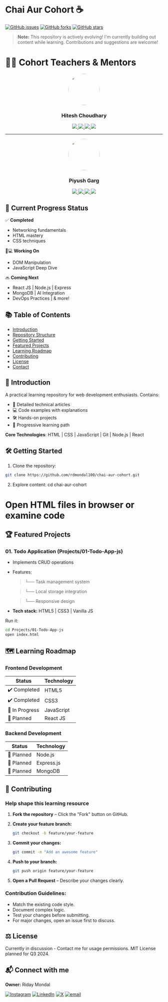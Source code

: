 # Chai Aur Cohort ☕️

[![GitHub issues](https://img.shields.io/github/issues/rdmondal100/chai-aur-cohort)](https://github.com/rdmondal100/chai-aur-cohort/issues)
[![GitHub forks](https://img.shields.io/github/forks/rdmondal100/chai-aur-cohort)](https://github.com/rdmondal100/chai-aur-cohort/network)
[![GitHub stars](https://img.shields.io/github/stars/rdmondal100/chai-aur-cohort)](https://github.com/rdmondal100/chai-aur-cohort/stargazers)

> **Note:** This repository is actively evolving! I'm currently building out content while learning. Contributions and suggestions are welcome!
<!-- 
# 👨‍🏫Cohort Teachers & Mentors  

### **Hitesh Choudhary**  

<img src="https://github.com/hiteshchoudhary.png" width="50" height="50" style="border-radius:50%;">   [![GitHub](https://img.shields.io/badge/GitHub-181717.svg?logo=github&logoColor=white)](https://github.com/hiteshchoudhary)  [![Twitter (X)](https://img.shields.io/badge/X-000000.svg?logo=X&logoColor=white)](https://x.com/Hiteshdotcom)  [![YouTube](https://img.shields.io/badge/YouTube-FF0000.svg?logo=youtube&logoColor=white)](https://www.youtube.com/@chaiaurcode)  [![LinkedIn](https://img.shields.io/badge/LinkedIn-0A66C2.svg?logo=linkedin&logoColor=white)](https://www.linkedin.com/in/hiteshchoudhary/)  


### **Piyush Garg**  
<img src="https://github.com/piyushgarg-dev.png" width="50" height="50" style="border-radius:50%;">  

[![GitHub](https://img.shields.io/badge/GitHub-181717.svg?logo=github&logoColor=white)](https://github.com/piyushgarg-dev)  [![Twitter (X)](https://img.shields.io/badge/X-000000.svg?logo=X&logoColor=white)](https://x.com/piyushgarg_dev)  [![YouTube](https://img.shields.io/badge/YouTube-FF0000.svg?logo=youtube&logoColor=white)](https://www.youtube.com/@piyushgargdev)  [![LinkedIn](https://img.shields.io/badge/LinkedIn-0A66C2.svg?logo=linkedin&logoColor=white)](https://www.linkedin.com/in/piyushgarg195/)  
 -->

# 👨‍🏫 Cohort Teachers & Mentors  

<!-- Hitesh Choudhary -->
<p align="center">
    <img src="https://github.com/hiteshchoudhary.png" width="100" height="100" style="border-radius:50%;">
</p>
<h3 align="center">Hitesh Choudhary</h3>
<p align="center">
    <a href="https://github.com/hiteshchoudhary">
        <img src="https://img.shields.io/badge/GitHub-181717.svg?logo=github&logoColor=white">
    </a>
    <a href="https://x.com/Hiteshdotcom">
        <img src="https://img.shields.io/badge/X-000000.svg?logo=X&logoColor=white">
    </a>
    <a href="https://www.youtube.com/@chaiaurcode">
        <img src="https://img.shields.io/badge/YouTube-FF0000.svg?logo=youtube&logoColor=white">
    </a>
    <a href="https://www.linkedin.com/in/hiteshchoudhary/">
        <img src="https://img.shields.io/badge/LinkedIn-0A66C2.svg?logo=linkedin&logoColor=white">
    </a>
</p>

---

<!-- Piyush Garg -->
<p align="center">
    <img src="https://github.com/piyushgarg-dev.png" width="100" height="100" style="border-radius:50%;">
</p>
<h3 align="center">Piyush Garg</h3>
<p align="center">
    <a href="https://github.com/piyushgarg-dev">
        <img src="https://img.shields.io/badge/GitHub-181717.svg?logo=github&logoColor=white">
    </a>
    <a href="https://x.com/piyushgarg_dev">
        <img src="https://img.shields.io/badge/X-000000.svg?logo=X&logoColor=white">
    </a>
    <a href="https://www.youtube.com/@piyushgargdev">
        <img src="https://img.shields.io/badge/YouTube-FF0000.svg?logo=youtube&logoColor=white">
    </a>
    <a href="https://www.linkedin.com/in/piyushgarg195/">
        <img src="https://img.shields.io/badge/LinkedIn-0A66C2.svg?logo=linkedin&logoColor=white">
    </a>
</p>


## 🚧 Current Progress Status
✅ **Completed**  
- Networking fundamentals
- HTML mastery
- CSS techniques

👩💻 **Working On**  
- DOM Manipulation
- JavaScript Deep Dive

🔜 **Coming Next**  
- React JS | Node.js | Express
- MongoDB | AI Integration
- DevOps Practices | & more!

## 📚 Table of Contents
- [Introduction](#-introduction)
- [Repository Structure](#-repository-structure)
- [Getting Started](#-getting-started)
- [Featured Projects](#-featured-projects)
- [Learning Roadmap](#-learning-roadmap)
- [Contributing](#-contributing)
- [License](#-license)
- [Contact](#-contact)

## 🌟 Introduction
A practical learning repository for web development enthusiasts. Contains:

- 📝 Detailed technical articles
- 💻 Code examples with explanations
- 🛠 Hands-on projects
- 🚀 Progressive learning path

**Core Technologies**: HTML | CSS | JavaScript | Git | Node.js | React


## 🛠 Getting Started
1. Clone the repository:
```bash
git clone https://github.com/rdmondal100/chai-aur-cohort.git
```
2. Explore content:
cd chai-aur-cohort
# Open HTML files in browser or examine code

## 🏆 Featured Projects

### 01. Todo Application (Projects/01-Todo-App-js)

- Implements CRUD operations

- Features:
  
     > └── Task management system

     > └── Local storage integration

     > └── Responsive design

- **Tech stack:** HTML5 | CSS3 | Vanilla JS

Run it:
```bash 
cd Projects/01-Todo-App-js
open index.html
```

## 🗺 Learning Roadmap

### Frontend Development

| Status       | Technology |
|--------------|------------|
| ✔️ Completed  | HTML5      |
| ✔️ Completed  | CSS3       |
| 🔄 In Progress | JavaScript |
| 📝 Planned    | React JS   |

### Backend Development

| Status       | Technology |
|--------------|------------|
| 📝 Planned    | Node.js    |
| 📝 Planned    | Express.js |
| 📝 Planned    | MongoDB    |


## 🤝 Contributing
### Help shape this learning resource

1. **Fork the repository** – Click the "Fork" button on GitHub.

2. **Create your feature branch:**
    ```bash
    git checkout -b feature/your-feature
    ```

3. **Commit your changes:**
    ```bash
    git commit -m "Add an awesome feature"
    ```

4. **Push to your branch:**
    ```bash
    git push origin feature/your-feature
    ```

5. **Open a Pull Request** – Describe your changes clearly.

### Contribution Guidelines:
-  Match the existing code style.
-  Document complex logic.
-  Test your changes before submitting.
-  For major changes, open an issue first to discuss.

## ⚖️ License
Currently in discussion - Contact me for usage permissions. MIT License planned for Q3 2024.


## 📬 Connect with me
**Owner:** Riday Mondal  

[![Instagram](https://img.shields.io/badge/Instagram-%23E4405F.svg?logo=Instagram&logoColor=white)](https://instagram.com/ridaymondal100) [![LinkedIn](https://img.shields.io/badge/LinkedIn-%230077B5.svg?logo=linkedin&logoColor=white)](https://linkedin.com/in/ridaymondal100) [![X](https://img.shields.io/badge/X-black.svg?logo=X&logoColor=white)](https://x.com/rdmondal100) [![email](https://img.shields.io/badge/Email-D14836?logo=gmail&logoColor=white)](mailto:rdmondal100@gmail.com)  

